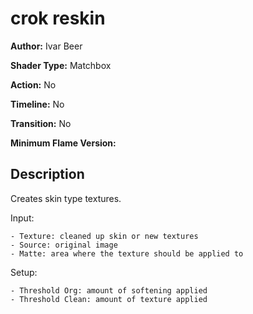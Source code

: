 # crok reskin

**Author:** Ivar Beer

**Shader Type:** Matchbox

**Action:** No

**Timeline:** No

**Transition:** No

**Minimum Flame Version:** 


## Description
Creates skin type textures.

Input:

    - Texture: cleaned up skin or new textures
    - Source: original image
    - Matte: area where the texture should be applied to

Setup:

    - Threshold Org: amount of softening applied
    - Threshold Clean: amount of texture applied
